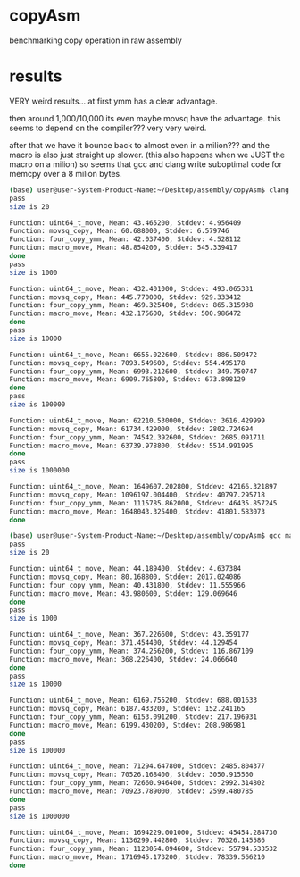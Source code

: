 # copyAsm
benchmarking copy operation in raw assembly

# results

VERY weird results... 
at first ymm has a clear advantage. 

then around 1,000/10,000 its even maybe movsq have the advantage.
this seems to depend on the compiler??? very very weird.

after that we have it bounce back to almost even in a milion??? 
and the macro is also just straight up slower. (this also happens when we JUST the macro on a milion)
so seems that gcc and clang write suboptimal code for memcpy over a 8 milion bytes.

``` bash
(base) user@user-System-Product-Name:~/Desktop/assembly/copyAsm$ clang main.c -O3 -lm && ./a.out 
pass
size is 20

Function: uint64_t_move, Mean: 43.465200, Stddev: 4.956409
Function: movsq_copy, Mean: 60.688000, Stddev: 6.579746
Function: four_copy_ymm, Mean: 42.037400, Stddev: 4.528112
Function: macro_move, Mean: 48.854200, Stddev: 545.339417
done
pass
size is 1000

Function: uint64_t_move, Mean: 432.401000, Stddev: 493.065331
Function: movsq_copy, Mean: 445.770000, Stddev: 929.333412
Function: four_copy_ymm, Mean: 469.325400, Stddev: 865.315938
Function: macro_move, Mean: 432.175600, Stddev: 500.986472
done
pass
size is 10000

Function: uint64_t_move, Mean: 6655.022600, Stddev: 886.509472
Function: movsq_copy, Mean: 7093.549600, Stddev: 554.495178
Function: four_copy_ymm, Mean: 6993.212600, Stddev: 349.750747
Function: macro_move, Mean: 6909.765800, Stddev: 673.898129
done
pass
size is 100000

Function: uint64_t_move, Mean: 62210.530000, Stddev: 3616.429999
Function: movsq_copy, Mean: 61734.429000, Stddev: 2802.724694
Function: four_copy_ymm, Mean: 74542.392600, Stddev: 2685.091711
Function: macro_move, Mean: 63739.978800, Stddev: 5514.991995
done
pass
size is 1000000

Function: uint64_t_move, Mean: 1649607.202800, Stddev: 42166.321897
Function: movsq_copy, Mean: 1096197.004400, Stddev: 40797.295718
Function: four_copy_ymm, Mean: 1115785.862000, Stddev: 46435.857245
Function: macro_move, Mean: 1648043.325400, Stddev: 41801.583073
done

```


```bash
(base) user@user-System-Product-Name:~/Desktop/assembly/copyAsm$ gcc main.c -O3 -lm && ./a.out 
pass
size is 20

Function: uint64_t_move, Mean: 44.189400, Stddev: 4.637384
Function: movsq_copy, Mean: 80.168800, Stddev: 2017.024086
Function: four_copy_ymm, Mean: 40.431800, Stddev: 11.555966
Function: macro_move, Mean: 43.980600, Stddev: 129.069646
done
pass
size is 1000

Function: uint64_t_move, Mean: 367.226600, Stddev: 43.359177
Function: movsq_copy, Mean: 371.454400, Stddev: 44.129454
Function: four_copy_ymm, Mean: 374.256200, Stddev: 116.867109
Function: macro_move, Mean: 368.226400, Stddev: 24.066640
done
pass
size is 10000

Function: uint64_t_move, Mean: 6169.755200, Stddev: 688.001633
Function: movsq_copy, Mean: 6187.433200, Stddev: 152.241165
Function: four_copy_ymm, Mean: 6153.091200, Stddev: 217.196931
Function: macro_move, Mean: 6199.430200, Stddev: 208.986981
done
pass
size is 100000

Function: uint64_t_move, Mean: 71294.647800, Stddev: 2485.804377
Function: movsq_copy, Mean: 70526.168400, Stddev: 3050.915560
Function: four_copy_ymm, Mean: 72660.946400, Stddev: 2992.314802
Function: macro_move, Mean: 70923.789000, Stddev: 2599.480785
done
pass
size is 1000000

Function: uint64_t_move, Mean: 1694229.001000, Stddev: 45454.284730
Function: movsq_copy, Mean: 1136299.442800, Stddev: 70326.145586
Function: four_copy_ymm, Mean: 1123054.094600, Stddev: 55794.533532
Function: macro_move, Mean: 1716945.173200, Stddev: 78339.566210
done

```
